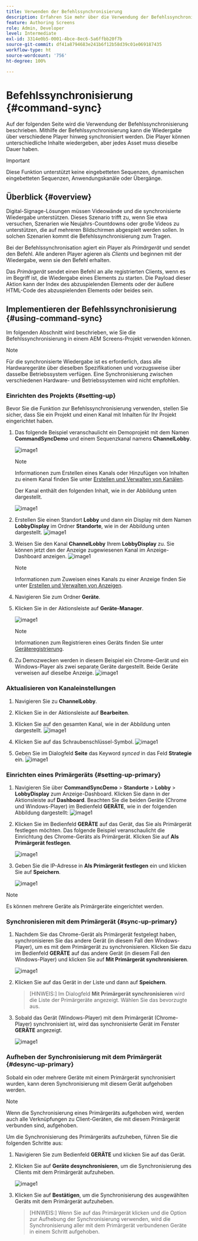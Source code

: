 ```yaml
---
title: Verwenden der Befehlssynchronisierung
description: Erfahren Sie mehr über die Verwendung der Befehlssynchronisierung in AEM Screens.
feature: Authoring Screens
role: Admin, Developer
level: Intermediate
exl-id: 3314e0b5-0001-4bce-8ec6-5a6ffbb20f7b
source-git-commit: df41a8794683e241b6f12b58d39c01e069187435
workflow-type: ht
source-wordcount: '756'
ht-degree: 100%

---
```


# Befehlssynchronisierung {#command-sync}

Auf der folgenden Seite wird die Verwendung der Befehlssynchronisierung beschrieben. Mithilfe der Befehlssynchronisierung kann die Wiedergabe über verschiedene Player hinweg synchronisiert werden. Die Player können unterschiedliche Inhalte wiedergeben, aber jedes Asset muss dieselbe Dauer haben.

>[!IMPORTANT]
>
>Diese Funktion unterstützt keine eingebetteten Sequenzen, dynamischen eingebetteten Sequenzen, Anwendungskanäle oder Übergänge.

## Überblick {#overview}

Digital-Signage-Lösungen müssen Videowände und die synchronisierte Wiedergabe unterstützen. Dieses Szenario trifft zu, wenn Sie etwa versuchen, Szenarien wie Neujahrs-Countdowns oder große Videos zu unterstützen, die auf mehreren Bildschirmen abgespielt werden sollen. In solchen Szenarien kommt die Befehlssynchronisierung zum Tragen.

Bei der Befehlssynchronisation agiert ein Player als *Primärgerät* und sendet den Befehl. Alle anderen Player agieren als *Clients* und beginnen mit der Wiedergabe, wenn sie den Befehl erhalten.

Das *Primärgerät* sendet einen Befehl an alle registrierten Clients, wenn es im Begriff ist, die Wiedergabe eines Elements zu starten. Die Payload dieser Aktion kann der Index des abzuspielenden Elements oder der äußere HTML-Code des abzuspielenden Elements oder beides sein.

## Implementieren der Befehlssynchronisierung {#using-command-sync}

Im folgenden Abschnitt wird beschrieben, wie Sie die Befehlssynchronisierung in einem AEM Screens-Projekt verwenden können.

>[!NOTE]
>
>Für die synchronisierte Wiedergabe ist es erforderlich, dass alle Hardwaregeräte über dieselben Spezifikationen und vorzugsweise über dasselbe Betriebssystem verfügen. Eine Synchronisierung zwischen verschiedenen Hardware- und Betriebssystemen wird nicht empfohlen.

### Einrichten des Projekts {#setting-up}

Bevor Sie die Funktion zur Befehlssynchronisierung verwenden, stellen Sie sicher, dass Sie ein Projekt und einen Kanal mit Inhalten für Ihr Projekt eingerichtet haben.

1. Das folgende Beispiel veranschaulicht ein Demoprojekt mit dem Namen **CommandSyncDemo** und einem Sequenzkanal namens **ChannelLobby**.

   ![image1](assets/command-sync/command-sync1-1.png)

   >[!NOTE]
   >
   >Informationen zum Erstellen eines Kanals oder Hinzufügen von Inhalten zu einem Kanal finden Sie unter [Erstellen und Verwalten von Kanälen](/help/user-guide/managing-channels.md).

   Der Kanal enthält den folgenden Inhalt, wie in der Abbildung unten dargestellt.

   ![image1](assets/command-sync/command-sync2-1.png)

1. Erstellen Sie einen Standort **Lobby** und dann ein Display mit dem Namen **LobbyDisplay** im Ordner **Standorte**, wie in der Abbildung unten dargestellt.
   ![image1](assets/command-sync/command-sync3-1.png)

1. Weisen Sie den Kanal **ChannelLobby** Ihrem **LobbyDisplay** zu. Sie können jetzt den der Anzeige zugewiesenen Kanal im Anzeige-Dashboard anzeigen.
   ![image1](assets/command-sync/command-sync4-1.png)

   >[!NOTE]
   >
   >Informationen zum Zuweisen eines Kanals zu einer Anzeige finden Sie unter [Erstellen und Verwalten von Anzeigen](/help/user-guide/managing-displays.md).

1. Navigieren Sie zum Ordner **Geräte**.
1. Klicken Sie in der Aktionsleiste auf **Geräte-Manager**.

   ![image1](assets/command-sync5.png)

   >[!NOTE]
   >
   >Informationen zum Registrieren eines Geräts finden Sie unter [Geräteregistrierung](/help/user-guide/device-registration.md).

1. Zu Demozwecken werden in diesem Beispiel ein Chrome-Gerät und ein Windows-Player als zwei separate Geräte dargestellt. Beide Geräte verweisen auf dieselbe Anzeige.
   ![image1](assets/command-sync6.png)

### Aktualisieren von Kanaleinstellungen

1. Navigieren Sie zu **ChannelLobby**.
1. Klicken Sie in der Aktionsleiste auf **Bearbeiten**. 
1. Klicken Sie auf den gesamten Kanal, wie in der Abbildung unten dargestellt.
   ![image1](assets/command-sync/command-sync7-1.png)

1. Klicken Sie auf das Schraubenschlüssel-Symbol.
   ![image1](assets/command-sync/command-sync8-1.png)

1. Geben Sie im Dialogfeld **Seite** das Keyword *synced* in das Feld **Strategie** ein.
   ![image1](assets/command-sync/command-sync9-1.png)


### Einrichten eines Primärgeräts {#setting-up-primary}

1. Navigieren Sie über **CommandSyncDemo** > **Standorte** > **Lobby** > **LobbyDisplay** zum Anzeige-Dashboard. Klicken Sie dann in der Aktionsleiste auf **Dashboard**.
Beachten Sie die beiden Geräte (Chrome und Windows-Player) im Bedienfeld **GERÄTE**, wie in der folgenden Abbildung dargestellt:
   ![image1](assets/command-sync/command-sync10-1.png)

1. Klicken Sie im Bedienfeld **GERÄTE** auf das Gerät, das Sie als Primärgerät festlegen möchten. Das folgende Beispiel veranschaulicht die Einrichtung des Chrome-Geräts als Primärgerät. Klicken Sie auf **Als Primärgerät festlegen**.

   ![image1](assets/command-sync/command-sync11-1.png)

1. Geben Sie die IP-Adresse in **Als Primärgerät festlegen** ein und klicken Sie auf **Speichern**.

   ![image1](assets/command-sync/command-sync12-1.png)

>[!NOTE]
>
>Es können mehrere Geräte als Primärgeräte eingerichtet werden.

### Synchronisieren mit dem Primärgerät {#sync-up-primary}

1. Nachdem Sie das Chrome-Gerät als Primärgerät festgelegt haben, synchronisieren Sie das andere Gerät (in diesem Fall den Windows-Player), um es mit dem Primärgerät zu synchronisieren.
Klicken Sie dazu im Bedienfeld **GERÄTE** auf das andere Gerät (in diesem Fall den Windows-Player) und klicken Sie auf **Mit Primärgerät synchronisieren**.

   ![image1](assets/command-sync/command-sync13-1.png)

1. Klicken Sie auf das Gerät in der Liste und dann auf **Speichern**.

   >[HINWEIS:]
   > Im Dialogfeld **Mit Primärgerät synchronisieren** wird die Liste der Primärgeräte angezeigt. Wählen Sie das bevorzugte aus.

1. Sobald das Gerät (Windows-Player) mit dem Primärgerät (Chrome-Player) synchronisiert ist, wird das synchronisierte Gerät im Fenster **GERÄTE** angezeigt.

   ![image1](assets/command-sync/command-sync14-1.png)

### Aufheben der Synchronisierung mit dem Primärgerät {#desync-up-primary}

Sobald ein oder mehrere Geräte mit einem Primärgerät synchronisiert wurden, kann deren Synchronisierung mit diesem Gerät aufgehoben werden.

>[!NOTE]
>
>Wenn die Synchronisierung eines Primärgeräts aufgehoben wird, werden auch alle Verknüpfungen zu Client-Geräten, die mit diesem Primärgerät verbunden sind, aufgehoben.

Um die Synchronisierung des Primärgeräts aufzuheben, führen Sie die folgenden Schritte aus:

1. Navigieren Sie zum Bedienfeld **GERÄTE** und klicken Sie auf das Gerät.

1. Klicken Sie auf **Geräte desynchronisieren**, um die Synchronisierung des Clients mit dem Primärgerät aufzuheben.

   ![image1](assets/command-sync/command-sync15-1.png)

1. Klicken Sie auf **Bestätigen**, um die Synchronisierung des ausgewählten Geräts mit dem Primärgerät aufzuheben.

   >[HINWEIS:]
   > Wenn Sie auf das Primärgerät klicken und die Option zur Aufhebung der Synchronisierung verwenden, wird die Synchronisierung aller mit dem Primärgerät verbundenen Geräte in einem Schritt aufgehoben.
